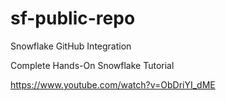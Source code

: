 # sf-public-repo


Snowflake GitHub Integration

Complete Hands-On Snowflake Tutorial

https://www.youtube.com/watch?v=ObDriYI_dME

